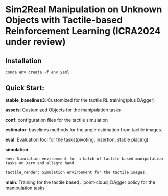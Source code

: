 # Sim2Real Manipulation on Unknown Objects with Tactile-based Reinforcement Learning (ICRA2024 under review)



## Installation

```shell
conda env create -f env.yaml
```


## Quick Start: 

**stable_baselines3**: Customized for the tactile RL training(plus DAgger)

**assets**: Customized Objects for the manipulation tasks

**conf**: configuration files for the tactile simulation

**estimator**: baselines methods for the angle estimation from tactile images.

**eval**: Evaluation tool for the tasks(pivoting, insertion, stable placing)

**simulation**: 

    env: Simulation environment for a batch of tactile based manipulation tasks on Xarm and allegro hand
    
    tactile_render: Simulation environment for the tactile images.
    
**main**: Training for the tactile based，point-cloud, DAgger policy for the manipulation tasks
